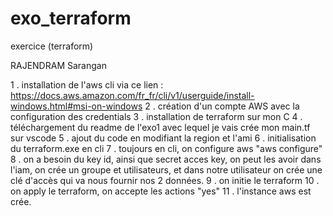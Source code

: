 # exo_terraform
exercice (terraform)

RAJENDRAM Sarangan

1 . installation de l'aws cli via ce lien : https://docs.aws.amazon.com/fr_fr/cli/v1/userguide/install-windows.html#msi-on-windows
2 . création d'un compte AWS avec la configuration des credentials
3 . installation de terraform sur mon C
4 . téléchargement du readme de l'exo1 avec lequel je vais crée mon main.tf sur vscode
5 . ajout du code en modifiant la region et l'ami
6 . initialisation du terraform.exe en cli
7 . toujours en cli, on configure aws "aws configure"
8 . on a besoin du key id, ainsi que secret acces key, on peut les avoir dans l'iam, on crée un groupe et utilisateurs, et dans notre utilisateur on crée une clé
d'accès qui va nous fournir nos 2 données.
9 . on initie le terraform
10 . on apply le terraform, on accepte les actions "yes"
11 . l'instance aws est crée.
